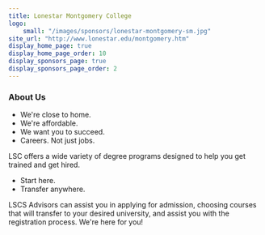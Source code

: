 ```yaml
---
title: Lonestar Montgomery College
logo:
    small: "/images/sponsors/lonestar-montgomery-sm.jpg"
site_url: "http://www.lonestar.edu/montgomery.htm"    
display_home_page: true
display_home_page_order: 10
display_sponsors_page: true
display_sponsors_page_order: 2
---
```


### About Us

* We're close to home.
* We're affordable.
* We want you to succeed.
* Careers. Not just jobs.

LSC offers a wide variety of degree programs designed to help you get trained and get hired.

* Start here. 
* Transfer anywhere.

LSCS Advisors can assist you in applying for admission, choosing courses that will transfer to your desired university, and assist you with the registration process. We're here for you!